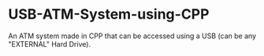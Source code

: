 # USB-ATM-System-using-CPP
An ATM system made in CPP that can be accessed using a USB (can be any "EXTERNAL" Hard Drive).
